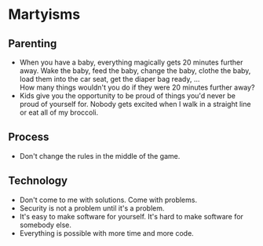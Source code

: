 # Martyisms

## Parenting

- When you have a baby, everything magically gets 20 minutes further away. Wake the baby, feed the baby, change the baby, clothe the baby, load them into the car seat, get the diaper bag ready, ...  
  How many things wouldn't you do if they were 20 minutes further away?
- Kids give you the opportunity to be proud of things you'd never be proud of yourself for. Nobody gets excited when I walk in a straight line or eat all of my broccoli.

## Process

- Don't change the rules in the middle of the game.

## Technology

- Don't come to me with solutions. Come with problems.
- Security is not a problem until it's a problem.
- It's easy to make software for yourself. It's hard to make software for somebody else.
- Everything is possible with more time and more code.
